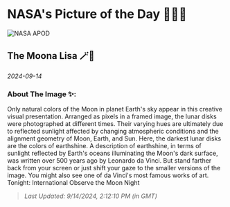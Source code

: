 
# NASA's Picture of the Day 🧑‍🚀💫

  ![NASA APOD](https://apod.nasa.gov/apod/image/2409/Moonalisa_base_corr.jpg)
  
  ## The Moona Lisa 🪄🌌
  
  _2024-09-14_
  
  ### About The Image ✨: 
  
  Only natural colors of the Moon in planet Earth's sky appear in this creative visual presentation. Arranged as pixels in a framed image, the lunar disks were photographed at different times. Their varying hues are ultimately due to reflected sunlight affected by changing atmospheric conditions and the alignment geometry of Moon, Earth, and Sun. Here, the darkest lunar disks are the colors of earthshine. A description of earthshine, in terms of sunlight reflected by Earth's oceans illuminating the Moon's dark surface, was written over 500 years ago by Leonardo da Vinci.  But stand farther back from your screen or just shift your gaze to the smaller versions of the image. You might also see one of da Vinci's most famous works of art.  Tonight: International Observe the Moon Night
  
  
  
  > _Last Updated: 9/14/2024, 2:12:10 PM (in GMT)_
  